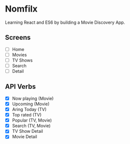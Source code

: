 # Nomfilx
Learning React and ES6 by building a Movie Discovery App.

## Screens
- [ ] Home
- [ ] Movies
- [ ] TV Shows
- [ ] Search
- [ ] Detail

## API Verbs
- [x] Now playing (Movie)
- [x] Upcoming (Movie)
- [x] Aring Today (TV)
- [x] Top rated (TV)
- [x] Popular (TV, Movie)
- [x] Search (TV, Movie)
- [x] TV Show Detail
- [x] Movie Detail